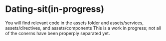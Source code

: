 # Dating-sit(in-progress)

You will find relevant code in the assets folder and assets/services, assets/directives, and assets/components
This is a work in progress; not all of the conerns have been properply separated yet. 
